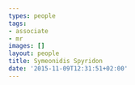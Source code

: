 ```yaml
---
types: people
tags:
- associate
- mr
images: []
layout: people
title: Symeonidis Spyridon
date: '2015-11-09T12:31:51+02:00'
---
```


